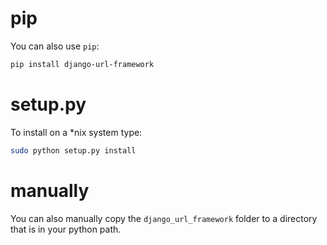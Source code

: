 # pip
You can also use `pip`:
```bash
pip install django-url-framework
```
   
# setup.py
To install on a *nix system type:
```bash
sudo python setup.py install
```

# manually
You can also manually copy the `django_url_framework` folder to a directory that is in your python path.

